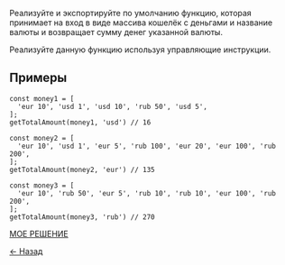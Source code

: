 Реализуйте и экспортируйте по умолчанию функцию, которая принимает на вход в виде массива кошелёк с деньгами и название валюты и возвращает сумму денег указанной валюты.

Реализуйте данную функцию используя управляющие инструкции.

## Примеры
```
const money1 = [
  'eur 10', 'usd 1', 'usd 10', 'rub 50', 'usd 5',
];
getTotalAmount(money1, 'usd') // 16

const money2 = [
  'eur 10', 'usd 1', 'eur 5', 'rub 100', 'eur 20', 'eur 100', 'rub 200',
];
getTotalAmount(money2, 'eur') // 135

const money3 = [
  'eur 10', 'rub 50', 'eur 5', 'rub 10', 'rub 10', 'eur 100', 'rub 200',
];
getTotalAmount(money3, 'rub') // 270
```


[МОЕ РЕШЕНИЕ](https://github.com/from0toweb/hexlet_tasks/blob/arrayTask_break-continue/script.js)


[&#x2190; Назад](https://github.com/from0toweb/hexlet_tasks/tree/master)
